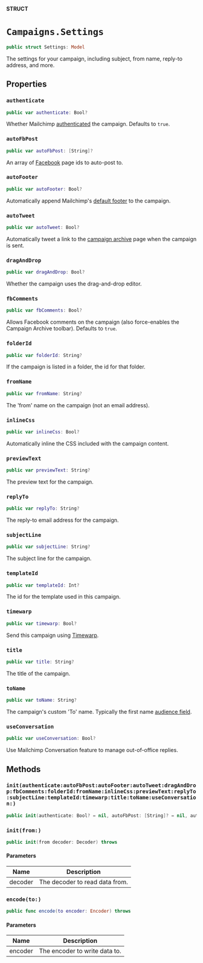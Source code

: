 **STRUCT**

# `Campaigns.Settings`

```swift
public struct Settings: Model
```

The settings for your campaign, including subject, from name, reply-to address, and more.

## Properties
### `authenticate`

```swift
public var authenticate: Bool?
```

Whether Mailchimp [authenticated](https://mailchimp.com/help/about-email-authentication/) the campaign. Defaults to `true`.

### `autoFbPost`

```swift
public var autoFbPost: [String]?
```

An array of [Facebook](https://mailchimp.com/help/connect-or-disconnect-the-facebook-integration/) page ids to auto-post to.

### `autoFooter`

```swift
public var autoFooter: Bool?
```

Automatically append Mailchimp's [default footer](https://mailchimp.com/help/about-campaign-footers/) to the campaign.

### `autoTweet`

```swift
public var autoTweet: Bool?
```

Automatically tweet a link to the [campaign archive](https://mailchimp.com/help/about-email-campaign-archives-and-pages/) page when the campaign is sent.

### `dragAndDrop`

```swift
public var dragAndDrop: Bool?
```

Whether the campaign uses the drag-and-drop editor.

### `fbComments`

```swift
public var fbComments: Bool?
```

Allows Facebook comments on the campaign (also force-enables the Campaign Archive toolbar). Defaults to `true`.

### `folderId`

```swift
public var folderId: String?
```

If the campaign is listed in a folder, the id for that folder.

### `fromName`

```swift
public var fromName: String?
```

The 'from' name on the campaign (not an email address).

### `inlineCss`

```swift
public var inlineCss: Bool?
```

Automatically inline the CSS included with the campaign content.

### `previewText`

```swift
public var previewText: String?
```

The preview text for the campaign.

### `replyTo`

```swift
public var replyTo: String?
```

The reply-to email address for the campaign.

### `subjectLine`

```swift
public var subjectLine: String?
```

The subject line for the campaign.

### `templateId`

```swift
public var templateId: Int?
```

The id for the template used in this campaign.

### `timewarp`

```swift
public var timewarp: Bool?
```

Send this campaign using [Timewarp](https://mailchimp.com/help/use-timewarp/).

### `title`

```swift
public var title: String?
```

The title of the campaign.

### `toName`

```swift
public var toName: String?
```

The campaign's custom 'To' name. Typically the first name [audience field](https://mailchimp.com/help/getting-started-with-merge-tags/).

### `useConversation`

```swift
public var useConversation: Bool?
```

Use Mailchimp Conversation feature to manage out-of-office replies.

## Methods
### `init(authenticate:autoFbPost:autoFooter:autoTweet:dragAndDrop:fbComments:folderId:fromName:inlineCss:previewText:replyTo:subjectLine:templateId:timewarp:title:toName:useConversation:)`

```swift
public init(authenticate: Bool? = nil, autoFbPost: [String]? = nil, autoFooter: Bool? = nil, autoTweet: Bool? = nil, dragAndDrop: Bool? = nil, fbComments: Bool? = nil, folderId: String? = nil, fromName: String? = nil, inlineCss: Bool? = nil, previewText: String? = nil, replyTo: String? = nil, subjectLine: String? = nil, templateId: Int? = nil, timewarp: Bool? = nil, title: String? = nil, toName: String? = nil, useConversation: Bool? = nil)
```

### `init(from:)`

```swift
public init(from decoder: Decoder) throws
```

#### Parameters

| Name | Description |
| ---- | ----------- |
| decoder | The decoder to read data from. |

### `encode(to:)`

```swift
public func encode(to encoder: Encoder) throws
```

#### Parameters

| Name | Description |
| ---- | ----------- |
| encoder | The encoder to write data to. |
